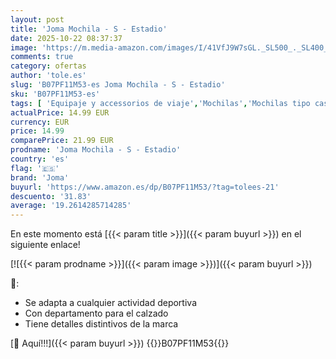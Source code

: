 ```yaml
---
layout: post
title: 'Joma Mochila - S - Estadio'
date: 2025-10-22 08:37:37
image: 'https://m.media-amazon.com/images/I/41VfJ9W7sGL._SL500_._SL400_.jpg'
comments: true
category: ofertas
author: 'tole.es'
slug: 'B07PF11M53-es Joma Mochila - S - Estadio'
sku: 'B07PF11M53-es'
tags: [ 'Equipaje y accessorios de viaje','Mochilas','Mochilas tipo casual','Moda','joma','mochila','🇪🇸', ]
actualPrice: 14.99 EUR
currency: EUR
price: 14.99
comparePrice: 21.99 EUR
prodname: 'Joma Mochila - S - Estadio'
country: 'es'
flag: '🇪🇸'
brand: 'Joma'
buyurl: 'https://www.amazon.es/dp/B07PF11M53/?tag=tolees-21'
descuento: '31.83'
average: '19.2614285714285'
---
```


En este momento está [{{< param title >}}]({{< param buyurl >}}) en el siguiente enlace!

[![{{< param prodname >}}]({{< param image >}})]({{< param buyurl >}})

🔎:

- Se adapta a cualquier actividad deportiva
- Con departamento para el calzado
- Tiene detalles distintivos de la marca

[🛒 Aquí!!!]({{< param buyurl >}})
{{<world>}}B07PF11M53{{</world>}}
